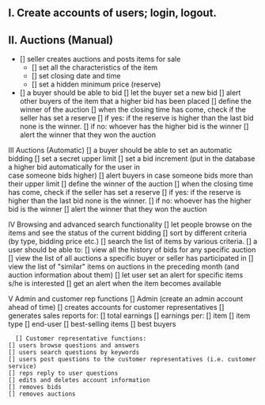 ## I. Create accounts of users; login, logout.

## II. Auctions (Manual)
  - [] seller creates auctions and posts items for sale
	- [] set all the characteristics of the item
	- [] set closing date and time
	- [] set a hidden minimum price (reserve)
- [] a buyer should be able to bid
	    [] let the buyer set a new bid
	    [] alert other buyers of the item that a higher bid has been placed 
  [] define the winner of the auction
	[] when the closing time has come, check if the seller has set a reserve
	    [] if yes: if the reserve is higher than the last bid none is the winner.
	    [] if no: whoever has the higher bid is the winner
		[] alert the winner that they won the auction

III Auctions (Automatic)
    [] a buyer should be able to set an automatic bidding
	[] set a secret upper limit
	[] set a bid increment (put in the database a higher bid automatically for the user in       
       case someone bids higher)
    	[] alert buyers in case someone bids more than their upper limit 
   [] define the winner of the auction
	[] when the closing time has come, check if the seller has set a reserve
	    [] if yes: if the reserve is higher than the last bid none is the winner.
	    [] if no: whoever has the higher bid is the winner
		[] alert the winner that they won the auction


IV Browsing and advanced search functionality
    [] let people browse on the items and see the status of the current bidding
    [] sort by different criteria (by type, bidding price etc.)
    [] search the list of items by various criteria.
    [] a user should be able to:
	[] view all the history of bids for any specific auction
    	[] view the list of all auctions a specific buyer or seller has participated in
	[] view the list of "similar" items on auctions in the preceding month (and auction information about them)
    [] let user set an alert for specific items s/he is interested 
	[] get an alert when the item becomes available

V Admin and customer rep functions
      [] Admin (create an admin account ahead of time)
	[] creates accounts for customer representatives
    	[] generates sales reports for:
		[] total earnings
		[] earnings per:
	    		[] item
	    		[] item type
	    		[] end-user
    		[] best-selling items
   		[] best buyers

      [] Customer representative functions:
	[] users browse questions and answers
	[] users search questions by keywords
	[] users post questions to the customer representatives (i.e. customer service)
	[] reps reply to user questions
	[] edits and deletes account information
	[] removes bids 
	[] removes auctions 


